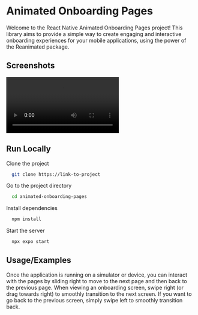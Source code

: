 # Animated Onboarding Pages

Welcome to the React Native Animated Onboarding Pages project! This library aims to provide a simple way to create engaging and interactive onboarding experiences for your mobile applications, using the power of the Reanimated package.


## Screenshots

![App Screenshot](https://github.com/Anna8295/Animated-Onboarding-Pages/blob/main/video/onboarding.mov)


## Run Locally

Clone the project

```bash
  git clone https://link-to-project
```

Go to the project directory

```bash
  cd animated-onboarding-pages
```

Install dependencies

```bash
  npm install
```

Start the server

```bash
  npx expo start
```

## Usage/Examples

Once the application is running on a simulator or device, you can interact with the pages by sliding right to move to the next page and then back to the previous page.
When viewing an onboarding screen, swipe right (or drag towards right) to smoothly transition to the next screen. If you want to go back to the previous screen, simply swipe left to smoothly transition back.
